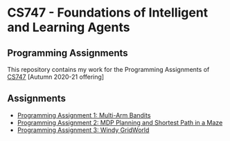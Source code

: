 # CS747 - Foundations of Intelligent and Learning Agents 

## Programming Assignments

This repository contains my work for the Programming Assignments of [CS747](https://www.cse.iitb.ac.in/~shivaram/teaching/cs747-a2020/ "Foundations of Intelligent and Learning Agents") [Autumn 2020-21 offering]

## Assignments
- [Programming Assignment 1: Multi-Arm Bandits](./cs747-pa1/)
- [Programming Assignment 2: MDP Planning and Shortest Path in a Maze](./cs747-pa2/)
- [Programming Assignment 3: Windy GridWorld](./cs747-pa3/)
